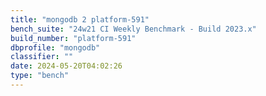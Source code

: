 ```yaml
---
title: "mongodb 2 platform-591"
bench_suite: "24w21 CI Weekly Benchmark - Build 2023.x"
build_number: "platform-591"
dbprofile: "mongodb"
classifier: ""
date: 2024-05-20T04:02:26
type: "bench"
---
```

